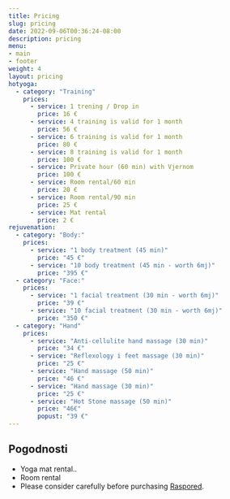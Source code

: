 ```yaml
---
title: Pricing
slug: pricing
date: 2022-09-06T00:36:24-08:00
description: pricing
menu:
- main
- footer
weight: 4
layout: pricing
hotyoga:
  - category: "Training"
    prices:
      - service: 1 trening / Drop in
        price: 16 €
      - service: 4 training is valid for 1 month
        price: 56 €
      - service: 6 training is valid for 1 month
        price: 80 €
      - service: 8 training is valid for 1 month
        price: 100 €
      - service: Private hour (60 min) with Vjernom
        price: 100 €
      - service: Room rental/60 min
        price: 20 €
      - service: Room rental/90 min
        price: 25 €
      - service: Mat rental
        price: 2 €
rejuvenation:
  - category: "Body:"
    prices:
      - service: "1 body treatment (45 min)"
        price: "45 €"
      - service: "10 body treatment (45 min - worth 6mj)"
        price: "395 €"
  - category: "Face:"
    prices:
      - service: "1 facial treatment (30 min - worth 6mj)"
        price: "39 €"
      - service: "10 facial treatment (30 min - worth 6mj)"
        price: "350 €"
  - category: "Hand"
    prices:
      - service: "Anti-cellulite hand massage (30 min)"
        price: "34 €"
      - service: "Reflexology i feet massage (30 min)"
        price: "25 €"
      - service: "Hand massage (50 min)"
        price: "46 €"
      - service: "Hand massage (30 min)"
        price: "25 €"
      - service: "Hot Stone massage (50 min)"
        price: "46€"
        popust: "39 €"
---
```


## Pogodnosti

* Yoga mat rental..
* Room rental
* Please consider carefully before purchasing [Raspored](/hot-yoga).
